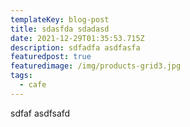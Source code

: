 ```yaml
---
templateKey: blog-post
title: sdasfda sdadasd
date: 2021-12-29T01:35:53.715Z
description: sdfadfa asdfasfa
featuredpost: true
featuredimage: /img/products-grid3.jpg
tags:
  - cafe
---
```

sdfaf asdfsafd